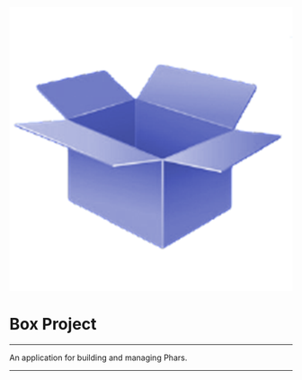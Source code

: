 ![Box Project Logo](Box-Project.png)

# Box Project

---

An application for building and managing Phars.

---
